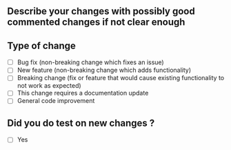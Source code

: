 ## Describe your changes with possibly good commented changes if not clear enough

## Type of change

- [ ] Bug fix (non-breaking change which fixes an issue)
- [ ] New feature (non-breaking change which adds functionality)
- [ ] Breaking change (fix or feature that would cause existing functionality to not work as expected)
- [ ] This change requires a documentation update
- [ ] General code improvement

## Did you do test on new changes ?

- [ ] Yes
